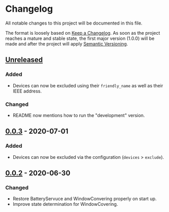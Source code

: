 # Changelog
All notable changes to this project will be documented in this file.

The format is loosely based on [Keep a Changelog](https://keepachangelog.com/en/1.0.0/).
As soon as the project reaches a mature and stable state, the first major version (1.0.0) will be made
and after the project will apply [Semantic Versioning](https://semver.org/spec/v2.0.0.html).

## [Unreleased][]
### Added

- Devices can now be excluded using their `friendly_name` as well as their IEEE address.

### Changed

- README now mentions how to run the "development" version.

## [0.0.3][] - 2020-07-01
### Added

- Devices can now be excluded via the configuration (`devices` > `exclude`).

## [0.0.2][] - 2020-06-30
### Changed

- Restore BatteryServuce and WindowConvering properly on start up.
- Improve state determination for WindowCovering.


[Unreleased]: https://github.com/itavero/homebridge-z2m/compare/v0.0.3...HEAD
[0.0.3]: https://github.com/itavero/homebridge-z2m/tree/v0.0.3
[0.0.2]: https://github.com/itavero/homebridge-z2m/tree/v0.0.2